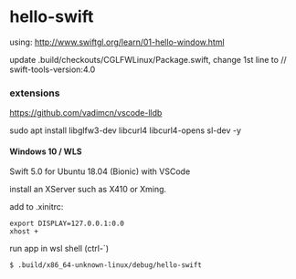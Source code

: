 # hello-swift

using: http://www.swiftgl.org/learn/01-hello-window.html

update .build/checkouts/CGLFWLinux/Package.swift,
change 1st line to // swift-tools-version:4.0

### extensions

https://github.com/vadimcn/vscode-lldb

sudo apt install libglfw3-dev libcurl4 libcurl4-opens
sl-dev -y


#### Windows 10 / WLS

Swift 5.0 for Ubuntu 18.04 (Bionic) with VSCode

install an XServer such as X410 or Xming.

add to .xinitrc:
```
export DISPLAY=127.0.0.1:0.0
xhost +
```

run app in wsl shell (ctrl-`)
```bash
$ .build/x86_64-unknown-linux/debug/hello-swift
```
